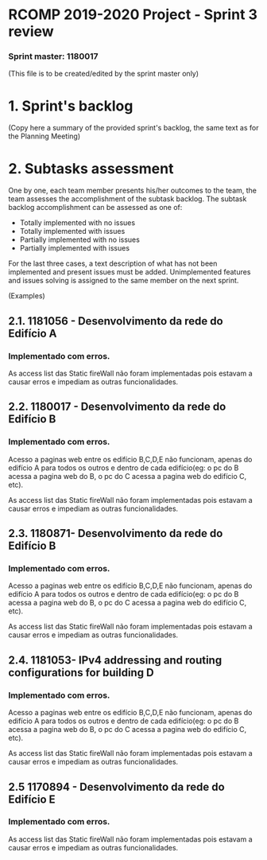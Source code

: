RCOMP 2019-2020 Project - Sprint 3 review
=========================================
### Sprint master: 1180017 ###
(This file is to be created/edited by the sprint master only)
# 1. Sprint's backlog #
(Copy here a summary of the provided sprint's backlog, the same text as for the Planning Meeting)
# 2. Subtasks assessment #
One by one, each team member presents his/her outcomes to the team, the team assesses 		the accomplishment of the subtask backlog.
The subtask backlog accomplishment can be assessed as one of:

  * Totally implemented with no issues
  * Totally implemented with issues
  * Partially implemented with no issues
  * Partially implemented with issues

For the last three cases, a text description of what has not been implemented and present issues must be added.
Unimplemented features and issues solving is assigned to the same member on the next sprint.

(Examples)

## 2.1. 1181056 - Desenvolvimento da rede do Edifício A #
### Implementado com erros. ###
As access list das Static fireWall não foram implementadas pois estavam a causar erros e impediam as outras funcionalidades.

## 2.2. 1180017 - Desenvolvimento da rede do Edifício B #
### Implementado com erros. ###

Acesso a paginas web entre os edifício B,C,D,E não funcionam, apenas do edifício A para todos os
outros e dentro de cada edifício(eg: o pc do B acessa a pagina web do B, o pc do C acessa a pagina web do edifício C, etc).

As access list das Static fireWall não foram implementadas pois estavam a causar erros e impediam as outras funcionalidades.

## 2.3. 1180871- Desenvolvimento da rede do Edifício B #
### Implementado com erros. ###

Acesso a paginas web entre os edifício B,C,D,E não funcionam, apenas do edifício A para todos os
outros e dentro de cada edifício(eg: o pc do B acessa a pagina web do B, o pc do C acessa a pagina web do edifício C, etc).

As access list das Static fireWall não foram implementadas pois estavam a causar erros e impediam as outras funcionalidades.

## 2.4. 1181053- IPv4 addressing and routing configurations for building D #
### Implementado com erros. ###
Acesso a paginas web entre os edifício B,C,D,E não funcionam, apenas do edifício A para todos os
outros e dentro de cada edifício(eg: o pc do B acessa a pagina web do B, o pc do C acessa a pagina web do edifício C, etc).

As access list das Static fireWall não foram implementadas pois estavam a causar erros e impediam as outras funcionalidades.

## 2.5 1170894 - Desenvolvimento da rede do Edifício E ##
### Implementado com erros. ###
As access list das Static fireWall não foram implementadas pois estavam a causar erros e impediam as outras funcionalidades.